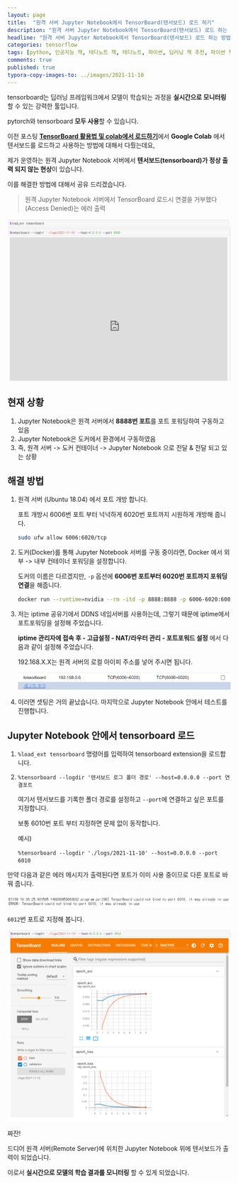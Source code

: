 ```yaml
---
layout: page
title:  "원격 서버 Jupyter Notebook에서 TensorBoard(텐서보드) 로드 하기"
description: "원격 서버 Jupyter Notebook에서 TensorBoard(텐서보드) 로드 하는 방법을 알아 보도록 하겠습니다."
headline: "원격 서버 Jupyter Notebook에서 TensorBoard(텐서보드) 로드 하는 방법을 알아 보도록 하겠습니다."
categories: tensorflow
tags: [python, 인공지능 책, 테디노트 책, 테디노트, 파이썬, 딥러닝 책 추천, 파이썬 책 추천, 머신러닝 책 추천, 파이썬 딥러닝 텐서플로, 텐서플로우 책 추천, 텐서플로 책, 인공지능 서적, data science, 데이터 분석, 딥러닝, 텐서보드]
comments: true
published: true
typora-copy-images-to: ../images/2021-11-10
---
```




tensorboard는 딥러닝 프레임워크에서 모델이 학습되는 과정을 **실시간으로 모니터링** 할 수 있는 강력한 툴입니다.

pytorch와 tensorboard **모두 사용**할 수 있습니다.

이전 포스팅 [**TensorBoard 활용법 및 colab에서 로드하기**](https://teddylee777.github.io/tensorflow/tensorboard)에서 **Google Colab** 에서 텐서보드를 로드하고 사용하는 방법에 대해서 다뤘는데요,

제가 운영하는 원격 Jupyter Notebook 서버에서 **텐서보드(tensorboard)가 정상 출력 되지 않는 현상**이 있습니다.

이를 해결한 방법에 대해서 공유 드리겠습니다.



> 원격 Jupyter Notebook 서버에서 TensorBoard 로드시 연결을 거부했다(Access Denied)는 에러 출력

![image-20211110012525673](../images/2021-11-10/image-20211110012525673.png)



## 현재 상황

1. Jupyter Notebook은 원격 서버에서 **8888번 포트**를 포트 포워딩하여 구동하고 있음
2. Jupyter Notebook은 도커에서 환경에서 구동하였음
3. 즉, 원격 서버 -> 도커 컨테이너 -> Jupyter Notebook 으로 전달 & 전달 되고 있는 상황



## 해결 방법

1. 원격 서버 (Ubuntu 18.04) 에서 포트 개방 합니다.

   포트 개방시 6006번 포트 부터 넉넉하게 6020번 포트까지 시원하게 개방해 줍니다.

   ```bash
   sudo ufw allow 6006:6020/tcp
   ```

2. 도커(Docker)를 통해 Jupyter Notebook 서버를 구동 중이라면, Docker 에서 외부 -> 내부 컨테이너 포워딩을 설정합니다.

   도커의 이름은 다르겠지만, `-p` 옵션에 **6006번 포트부터 6020번 포트까지 포워딩 연결**을 해줍니다.

   ```bash
   docker run --runtime=nvidia --rm -itd -p 8888:8888 -p 6006-6020:6006-6020 -v (로컬 볼륨):(도커컨테이너 안에 연결할 볼륨) teddylee777/dl-ko:latest jupyter notebook
   ```

3. 저는 iptime 공유기에서 DDNS 네임서버를 사용하는데, 그렇기 때문에 iptime에서 포트포워딩을 설정해 주었습니다.

   **iptime 관리자에 접속 후 - 고급설정 - NAT/라우터 관리 - 포트포워드 설정** 에서 다음과 같이 설정해 주었습니다.

   192.168.X.X는 원격 서버의 로컬 아이피 주소를 넣어 주시면 됩니다.

   ![image-20211110014346810](../images/2021-11-10/image-20211110014346810.png)

4. 이러면 셋팅은 거의 끝났습니다. 마지막으로 Jupyter Notebook 안에서 테스트를 진행합니다.



## Jupyter Notebook 안에서 tensorboard 로드

1. `%load_ext tensorboard` 명령어를 입력하여 tensorboard extension을 로드합니다.

2. `%tensorboard --logdir '텐서보드 로그 폴더 경로' --host=0.0.0.0 --port 연결포트`

   여기서 텐서보드를 기록한 폴더 경로를 설정하고 `--port`에 연결하고 싶은 포트를 지정합니다. 

   보통 6010번 포트 부터 지정하면 문제 없이 동작합니다.

   예시)

   `%tensorboard --logdir './logs/2021-11-10' --host=0.0.0.0 --port 6010`



만약 다음과 같은 에러 메시지가 출력된다면 포트가 이미 사용 중이므로 다른 포트로 바꿔 줍니다.

![image-20211110013909308](../images/2021-11-10/image-20211110013909308.png)



`6012`번 포트로 지정해 봅니다.

![image-20211110013954365](../images/2021-11-10/image-20211110013954365.png)

짜잔!

드디어 원격 서버(Remote Server)에 위치한 Jupyter Notebook 위에 텐서보드가 출력이 되었습니다.

이로서 **실시간으로 모델의 학습 결과를 모니터링** 할 수 있게 되었습니다.



